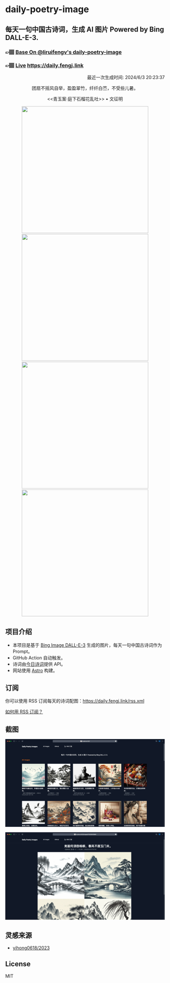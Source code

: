 
# daily-poetry-image

## 每天一句中国古诗词，生成 AI 图片 Powered by Bing DALL-E-3.

### 👉🏽 [Base On @liruifengv's daily-poetry-image](https://github.com/liruifengv/daily-poetry-image)

### 👉🏽 [Live](https://daily.fengj.link) https://daily.fengj.link

<p align="right">
  最近一次生成时间: 2024/6/3 20:23:37
</p>
<p align="center">
团扇不摇风自举，盈盈翠竹，纤纤白苎，不受些儿暑。
</p>
<p align="center">
<<青玉案·庭下石榴花乱吐>> • 文征明
</p>
<p align="center">
<img src="https://tse3.mm.bing.net/th/id/OIG3.ova5OO6446PgcwAmeWLL" height="400" width="400" />
<img src="https://tse2.mm.bing.net/th/id/OIG3.x4OfkGCEbHlUc0liU2fZ" height="400" width="400" />
<img src="https://tse3.mm.bing.net/th/id/OIG3.8DDiWrUhiRhZAV5LajIV" height="400" width="400" />
<img src="https://tse4.mm.bing.net/th/id/OIG3.4PFgBN6hur2Fd9DRN3_b" height="400" width="400" />
</p>

## 项目介绍

-   本项目是基于 [Bing Image DALL-E-3](https://www.bing.com/images/create) 生成的图片，每天一句中国古诗词作为 Prompt。
-   GitHub Action 自动触发。
-   诗词由[今日诗词](https://www.jinrishici.com/)提供 API。
-   网站使用 [Astro](https://astro.build) 构建。

## 订阅

你可以使用 RSS 订阅每天的诗词配图：https://daily.fengj.link/rss.xml

[如何用 RSS 订阅？](https://zhuanlan.zhihu.com/p/55026716)

## 截图

![图片列表](./screenshots/Snipaste_2023-12-28_21-00-26.png)

![图片详情](./screenshots/Snipaste_2023-12-28_21-00-53.png)

## 灵感来源

-   [yihong0618/2023](https://github.com/yihong0618/2023)

## License

MIT
